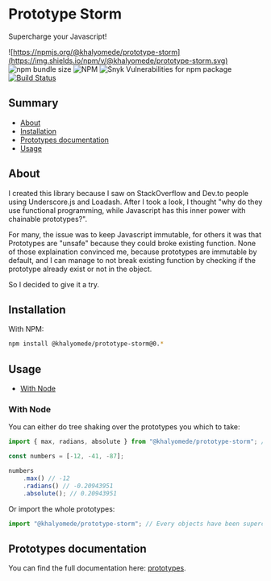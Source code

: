 # Prototype Storm

Supercharge your Javascript!

![https://npmjs.org/@khalyomede/prototype-storm](https://img.shields.io/npm/v/@khalyomede/prototype-storm.svg) ![npm bundle size](https://img.shields.io/bundlephobia/minzip/@khalyomede/prototype-storm.svg) ![NPM](https://img.shields.io/npm/l/@khalyomede/prototype-storm.svg) ![Snyk Vulnerabilities for npm package](https://img.shields.io/snyk/vulnerabilities/npm/@khalyomede/prototype-storm.svg) [![Build Status](https://travis-ci.com/khalyomede/prototype-storm.svg?branch=master)](https://travis-ci.com/khalyomede/prototype-storm)

## Summary

- [About](#about)
- [Installation](#installation)
- [Prototypes documentation](#prototypes-documentation)
- [Usage](#usage)

## About

I created this library because I saw on StackOverflow and Dev.to people using Underscore.js and Loadash. After I took a look, I thought "why do they use functional programming, while Javascript has this inner power with chainable prototypes?".

For many, the issue was to keep Javascript immutable, for others it was that Prototypes are "unsafe" because they could broke existing function. None of those explaination convinced me, because prototypes are immutable by default, and I can manage to not break existing function by checking if the prototype already exist or not in the object.

So I decided to give it a try.

## Installation

With NPM:

```bash
npm install @khalyomede/prototype-storm@0.*
```

## Usage

- [With Node](#with-node)

### With Node

You can either do tree shaking over the prototypes you which to take:

```javascript
import { max, radians, absolute } from "@khalyomede/prototype-storm"; // Supercharge the object Number with "radians", and "absolute", and the object Array with "max", so do not use those variables directly

const numbers = [-12, -41, -87];

numbers
	.max() // -12
	.radians() // -0.20943951
	.absolute(); // 0.20943951
```

Or import the whole prototypes:

```javascript
import "@khalyomede/prototype-storm"; // Every objects have been supercharged!
```

## Prototypes documentation

You can find the full documentation here: [prototypes](prototypes.md).
